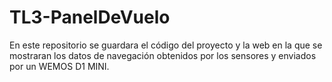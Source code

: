 # TL3-PanelDeVuelo
En este repositorio se guardara el código del proyecto y la web en la que se mostraran los datos de navegación obtenidos por los sensores y enviados por un WEMOS D1 MINI.
